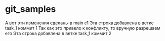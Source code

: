# git_samples

А вот эти изменения сделаны в main c1
Эта строка добавлена в ветке task_1 коммит 1
Так как это привело к конфликту, то вручную разрешаем его
Эта строка добавлена в ветке task_1 коммит 2
